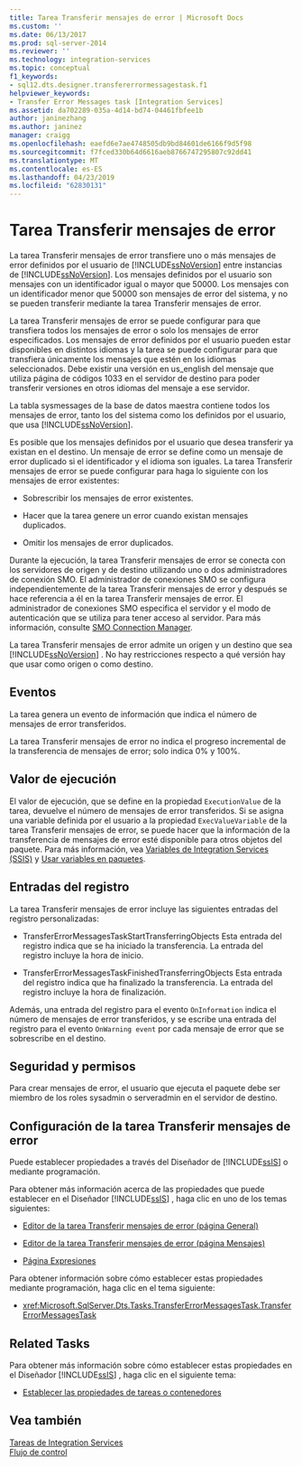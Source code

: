 ```yaml
---
title: Tarea Transferir mensajes de error | Microsoft Docs
ms.custom: ''
ms.date: 06/13/2017
ms.prod: sql-server-2014
ms.reviewer: ''
ms.technology: integration-services
ms.topic: conceptual
f1_keywords:
- sql12.dts.designer.transfererrormessagestask.f1
helpviewer_keywords:
- Transfer Error Messages task [Integration Services]
ms.assetid: da702289-035a-4d14-bd74-04461fbfee1b
author: janinezhang
ms.author: janinez
manager: craigg
ms.openlocfilehash: eaefd6e7ae4748505db9bd84601de6166f9d5f98
ms.sourcegitcommit: f7fced330b64d6616aeb8766747295807c92dd41
ms.translationtype: MT
ms.contentlocale: es-ES
ms.lasthandoff: 04/23/2019
ms.locfileid: "62830131"
---
```

# <a name="transfer-error-messages-task"></a>Tarea Transferir mensajes de error
  La tarea Transferir mensajes de error transfiere uno o más mensajes de error definidos por el usuario de [!INCLUDE[ssNoVersion](../../includes/ssnoversion-md.md)] entre instancias de [!INCLUDE[ssNoVersion](../../includes/ssnoversion-md.md)]. Los mensajes definidos por el usuario son mensajes con un identificador igual o mayor que 50000. Los mensajes con un identificador menor que 50000 son mensajes de error del sistema, y no se pueden transferir mediante la tarea Transferir mensajes de error.  
  
 La tarea Transferir mensajes de error se puede configurar para que transfiera todos los mensajes de error o solo los mensajes de error especificados. Los mensajes de error definidos por el usuario pueden estar disponibles en distintos idiomas y la tarea se puede configurar para que transfiera únicamente los mensajes que estén en los idiomas seleccionados. Debe existir una versión en us_english del mensaje que utiliza página de códigos 1033 en el servidor de destino para poder transferir versiones en otros idiomas del mensaje a ese servidor.  
  
 La tabla sysmessages de la base de datos maestra contiene todos los mensajes de error, tanto los del sistema como los definidos por el usuario, que usa [!INCLUDE[ssNoVersion](../../includes/ssnoversion-md.md)].  
  
 Es posible que los mensajes definidos por el usuario que desea transferir ya existan en el destino. Un mensaje de error se define como un mensaje de error duplicado si el identificador y el idioma son iguales. La tarea Transferir mensajes de error se puede configurar para haga lo siguiente con los mensajes de error existentes:  
  
-   Sobrescribir los mensajes de error existentes.  
  
-   Hacer que la tarea genere un error cuando existan mensajes duplicados.  
  
-   Omitir los mensajes de error duplicados.  
  
 Durante la ejecución, la tarea Transferir mensajes de error se conecta con los servidores de origen y de destino utilizando uno o dos administradores de conexión SMO. El administrador de conexiones SMO se configura independientemente de la tarea Transferir mensajes de error y después se hace referencia a él en la tarea Transferir mensajes de error. El administrador de conexiones SMO especifica el servidor y el modo de autenticación que se utiliza para tener acceso al servidor. Para más información, consulte [SMO Connection Manager](../connection-manager/smo-connection-manager.md).  
  
 La tarea Transferir mensajes de error admite un origen y un destino que sea [!INCLUDE[ssNoVersion](../../includes/ssnoversion-md.md)] . No hay restricciones respecto a qué versión hay que usar como origen o como destino.  
  
## <a name="events"></a>Eventos  
 La tarea genera un evento de información que indica el número de mensajes de error transferidos.  
  
 La tarea Transferir mensajes de error no indica el progreso incremental de la transferencia de mensajes de error; solo indica 0% y 100%.  
  
## <a name="execution-value"></a>Valor de ejecución  
 El valor de ejecución, que se define en la propiedad `ExecutionValue` de la tarea, devuelve el número de mensajes de error transferidos. Si se asigna una variable definida por el usuario a la propiedad `ExecValueVariable` de la tarea Transferir mensajes de error, se puede hacer que la información de la transferencia de mensajes de error esté disponible para otros objetos del paquete. Para más información, vea [Variables de Integration Services &#40;SSIS&#41;](../integration-services-ssis-variables.md) y [Usar variables en paquetes](../use-variables-in-packages.md).  
  
## <a name="log-entries"></a>Entradas del registro  
 La tarea Transferir mensajes de error incluye las siguientes entradas del registro personalizadas:  
  
-   TransferErrorMessagesTaskStartTransferringObjects    Esta entrada del registro indica que se ha iniciado la transferencia. La entrada del registro incluye la hora de inicio.  
  
-   TransferErrorMessagesTaskFinishedTransferringObjects   Esta entrada del registro indica que ha finalizado la transferencia. La entrada del registro incluye la hora de finalización.  
  
 Además, una entrada del registro para el evento `OnInformation` indica el número de mensajes de error transferidos, y se escribe una entrada del registro para el evento `OnWarning event` por cada mensaje de error que se sobrescribe en el destino.  
  
## <a name="security-and-permissions"></a>Seguridad y permisos  
 Para crear mensajes de error, el usuario que ejecuta el paquete debe ser miembro de los roles sysadmin o serveradmin en el servidor de destino.  
  
## <a name="configuration-of-the-transfer-error-messages-task"></a>Configuración de la tarea Transferir mensajes de error  
 Puede establecer propiedades a través del Diseñador de [!INCLUDE[ssIS](../../includes/ssis-md.md)] o mediante programación.  
  
 Para obtener más información acerca de las propiedades que puede establecer en el Diseñador [!INCLUDE[ssIS](../../includes/ssis-md.md)] , haga clic en uno de los temas siguientes:  
  
-   [Editor de la tarea Transferir mensajes de error &#40;página General&#41;](../general-page-of-integration-services-designers-options.md)  
  
-   [Editor de la tarea Transferir mensajes de error &#40;página Mensajes&#41;](../transfer-error-messages-task-editor-messages-page.md)  
  
-   [Página Expresiones](../expressions/expressions-page.md)  
  
 Para obtener información sobre cómo establecer estas propiedades mediante programación, haga clic en el tema siguiente:  
  
-   <xref:Microsoft.SqlServer.Dts.Tasks.TransferErrorMessagesTask.TransferErrorMessagesTask>  
  
## <a name="related-tasks"></a>Related Tasks  
 Para obtener más información sobre cómo establecer estas propiedades en el Diseñador [!INCLUDE[ssIS](../../includes/ssis-md.md)] , haga clic en el siguiente tema:  
  
-   [Establecer las propiedades de tareas o contenedores](../set-the-properties-of-a-task-or-container.md)  
  
## <a name="see-also"></a>Vea también  
 [Tareas de Integration Services](integration-services-tasks.md)   
 [Flujo de control](control-flow.md)  
  
  

